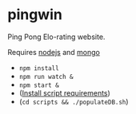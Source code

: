 # pingwin
Ping Pong Elo-rating website.

Requires [nodejs](nodejs.org) and [mongo](mongodb.com)

- `npm install`
- `npm run watch &`
- `npm start &`
- ([Install script requirements](https://github.com/pingwin-org/pingwin/blob/master/scripts/README.md))
- (`cd scripts && ./populateDB.sh`)
